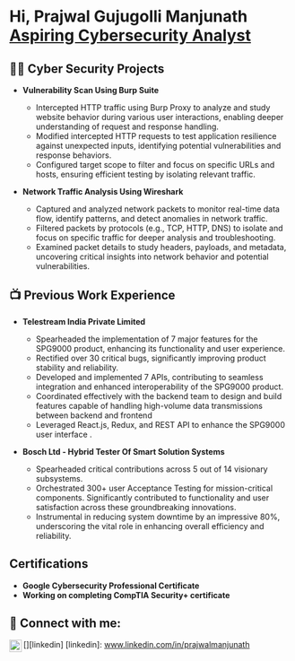 <h1>Hi, Prajwal Gujugolli Manjunath <br/> <a href="www.linkedin.com/in/prajwalmanjunath">Aspiring Cybersecurity Analyst</a>

<h2>👨‍💻 Cyber Security Projects</h2>

- <b>Vulnerability Scan Using Burp Suite</b>
  - Intercepted HTTP traffic using Burp Proxy to analyze and study website behavior during various user interactions, enabling deeper understanding of request and response handling.
  - Modified intercepted HTTP requests to test application resilience against unexpected inputs, identifying potential vulnerabilities and response behaviors.
  - Configured target scope to filter and focus on specific URLs and hosts, ensuring efficient testing by isolating relevant traffic. 

- <b>Network Traffic Analysis Using Wireshark</b>
  - Captured and analyzed network packets to monitor real-time data flow, identify patterns, and detect anomalies in network traffic.
  - Filtered packets by protocols (e.g., TCP, HTTP, DNS) to isolate and focus on specific traffic for deeper analysis and troubleshooting.
  - Examined packet details to study headers, payloads, and metadata, uncovering critical insights into network behavior and potential vulnerabilities.

<h2>📺 Previous Work Experience </h2>

- <b>Telestream India Private Limited </b>

  - Spearheaded the implementation of 7 major features for the SPG9000 product, enhancing its functionality and user experience.
  - Rectified over 30 critical bugs, significantly improving product stability and reliability.
  - Developed and implemented 7 APIs, contributing to seamless integration and enhanced interoperability of the SPG9000 product.
  - Coordinated effectively with the backend team to design and build features capable of handling high-volume data transmissions between backend and frontend
  - Leveraged React.js, Redux, and REST API to enhance the SPG9000 user interface .
 
- <b> Bosch Ltd - Hybrid Tester Of Smart Solution Systems </b>

  - Spearheaded critical contributions across 5 out of 14 visionary subsystems.
  - Orchestrated 300+ user Acceptance Testing for mission-critical components. Significantly contributed to functionality and user satisfaction across these groundbreaking innovations.
  - Instrumental in reducing system downtime by an impressive 80%, underscoring the vital role in enhancing overall efficiency and reliability.

<h2> Certifications </h2>

-  <b> Google Cybersecurity Professional Certificate</b>
-  <b> Working on completing CompTIA Security+ certificate </b> 

<h2> 🤳 Connect with me:</h2>

[<img align="left" alt="Prajwal | LinkedIn" width="22px" src="https://cdn.jsdelivr.net/npm/simple-icons@v3/icons/linkedin.svg" />][linkedin]
[linkedin]: www.linkedin.com/in/prajwalmanjunath


